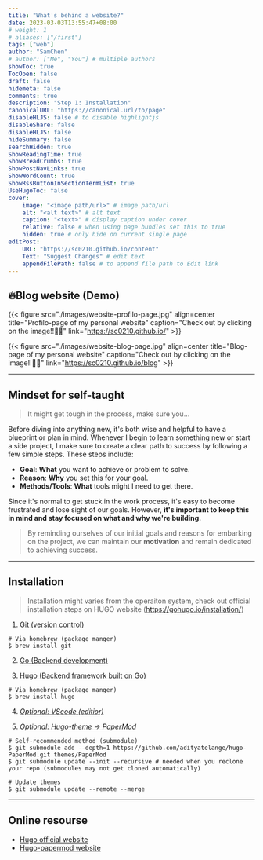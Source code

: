 ```yaml
---
title: "What's behind a website?"
date: 2023-03-03T13:55:47+08:00
# weight: 1
# aliases: ["/first"]
tags: ["web"]
author: "SamChen"
# author: ["Me", "You"] # multiple authors
showToc: true
TocOpen: false
draft: false
hidemeta: false
comments: true
description: "Step 1: Installation"
canonicalURL: "https://canonical.url/to/page"
disableHLJS: false # to disable highlightjs
disableShare: false
disableHLJS: false
hideSummary: false
searchHidden: true
ShowReadingTime: true
ShowBreadCrumbs: true
ShowPostNavLinks: true
ShowWordCount: true
ShowRssButtonInSectionTermList: true
UseHugoToc: false
cover:
    image: "<image path/url>" # image path/url
    alt: "<alt text>" # alt text
    caption: "<text>" # display caption under cover
    relative: false # when using page bundles set this to true
    hidden: true # only hide on current single page
editPost:
    URL: "https://sc0210.github.io/content"
    Text: "Suggest Changes" # edit text
    appendFilePath: false # to append file path to Edit link
---
```

## 🔥Blog website (Demo)

{{< figure src="./images/website-profilo-page.jpg" align=center title="Profilo-page of my personal website" caption="Check out by clicking on the image!!☝🏻"  link="https://sc0210.github.io/" >}} 

{{< figure src="./images/website-blog-page.jpg" align=center title="Blog-page of my personal website" caption="Check out by clicking on the image!!☝🏻" link="https://sc0210.github.io/blog" >}} 

----

## Mindset for self-taught

> It might get tough in the process, make sure you...

Before diving into anything new, it's both wise and helpful to have a blueprint or plan in mind. Whenever I begin to learn something new or start a side project, I make sure to create a clear path to success by following a few simple steps. These steps include:

- **Goal**: **What** you want to achieve or problem to solve.
- **Reason**: **Why** you set this for your goal.
- **Methods/Tools**: **What** tools might I need to get there. 

Since it's normal to get stuck in the work process, it's easy to become frustrated and lose sight of our goals. However, **it's important to keep this in mind and stay focused on what and why we're building.** 

>By reminding ourselves of our initial goals and reasons for embarking on the project, we can maintain our **motivation** and remain dedicated to achieving success.

----

## Installation 
> Installation might varies from the operaiton system, check out official installation steps on HUGO website (https://gohugo.io/installation/)

1. [Git (version control)](https://git-scm.com/)
```
# Via homebrew (package manger)
$ brew install git
```

2. [Go (Backend development)](https://go.dev/doc/install)

3. [Hugo (Backend framework built on Go)](https://gohugo.io/)
```
# Via homebrew (package manger)
$ brew install hugo
```
4. [*Optional: VScode (editior)*](https://code.visualstudio.com/download)

5. [*Optional: Hugo-theme -> PaperMod*](https://adityatelange.github.io/hugo-PaperMod/posts/papermod/papermod-faq/)

```
# Self-recommended method (submodule)
$ git submodule add --depth=1 https://github.com/adityatelange/hugo-PaperMod.git themes/PaperMod
$ git submodule update --init --recursive # needed when you reclone your repo (submodules may not get cloned automatically)

# Update themes
$ git submodule update --remote --merge
```

----

## Online resourse
- [Hugo official website](https://gohugo.io/)
- [Hugo-papermod website](https://adityatelange.github.io/hugo-PaperMod/posts/papermod/papermod-faq/)